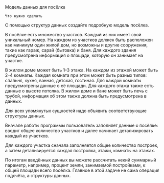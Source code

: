 
 Модель данных для посёлка


	Что нужно сделать

С помощью структур данных создайте подробную модель посёлка.

В посёлке есть множество участков. Каждый из них имеет свой уникальный номер. На каждом из участков должен быть расположен как минимум один жилой дом, но возможны и другие сооружения, такие как гараж, сарай (бытовка) и баня. Для каждого здания предусмотрена информация о площади, которую он занимает на участке.

В жилом доме может быть 1–3 этажа. На каждом из этажей может быть 2–4 комнаты. Каждая комната при этом может быть разных типов: спальня, кухня, ванная, детская, гостиная. Для каждой комнаты предусмотрены данные о её площади. Для каждого этажа также есть данные о высоте потолка. В жилом доме и бане может быть печь с трубой, информация об этом также должна быть предусмотрена в данных.

Для всех упомянутых сущностей надо объявить соответствующие структуры данных.

Вначале работы программы пользователь заполняет данные о посёлке: вводит общее количество участков и далее начинает детализировать каждый из участков.

Для каждого участка сначала заполняется общее количество построек, а затем детализируется каждая постройка, этажи, комнаты на этажах.

По итогам введённых данных вы можете рассчитать некий суммарный параметр, например, процент земли, занимаемой постройками, к общей площади всего посёлка. Главное в этой задаче не сама операция подсчёта, а структуры данных.